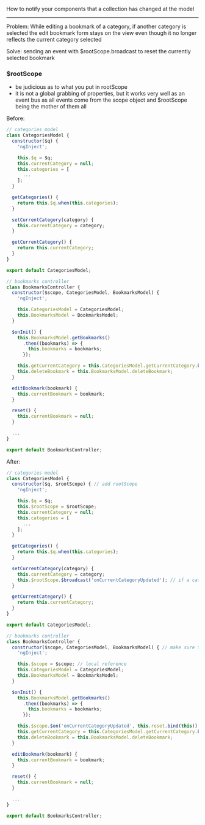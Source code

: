 

How to notify your components that a collection has changed at the model

---

Problem: While editing a bookmark of a category, if another category is selected the edit bookmark form stays on the view even though it no longer reflects the current category selected

Solve: sending an event with $rootScope.broadcast to reset the currently selected bookmark

### $rootScope

* be judicious as to what you put in rootScope
* it is not a global grabbing of properties, but it works very well as an event bus as all events come from the scope object and $rootScope being the mother of them all



Before:

```js
// categories model 
class CategoriesModel {
  constructor($q) {
    'ngInject';

    this.$q = $q;
    this.currentCategory = null;
    this.categories = [
      ...
    ];
  }

  getCategories() {
    return this.$q.when(this.categories);
  }

  setCurrentCategory(category) {
    this.currentCategory = category;
  }

  getCurrentCategory() {
    return this.currentCategory;
  }
}

export default CategoriesModel;
```

```js
// bookmarks controller 
class BookmarksController {
  constructor($scope, CategoriesModel, BookmarksModel) {
    'ngInject';

    this.CategoriesModel = CategoriesModel;
    this.BookmarksModel = BookmarksModel;
  }

  $onInit() {
    this.BookmarksModel.getBookmarks()
      .then((bookmarks) => {
        this.bookmarks = bookmarks;
      });

    this.getCurrentCategory = this.CategoriesModel.getCurrentCategory.bind(this.CategoriesModel);
    this.deleteBookmark = this.BookmarksModel.deleteBookmark;
  }

  editBookmark(bookmark) {
    this.currentBookmark = bookmark;
  }

  reset() {
    this.currentBookmark = null;
  }

  ...
}

export default BookmarksController;
```

After:

```js
// categories model 
class CategoriesModel {
  constructor($q, $rootScope) { // add rootScope
    'ngInject';

    this.$q = $q;
    this.$rootScope = $rootScope;
    this.currentCategory = null;
    this.categories = [
      ...
    ];
  }

  getCategories() {
    return this.$q.when(this.categories);
  }

  setCurrentCategory(category) {
    this.currentCategory = category;
    this.$rootScope.$broadcast('onCurrentCategoryUpdated'); // if a category is set it will broadcast an event to rootScope
  }

  getCurrentCategory() {
    return this.currentCategory;
  }
}

export default CategoriesModel;
```

```js
// bookmarks controller 
class BookmarksController {
  constructor($scope, CategoriesModel, BookmarksModel) { // make sure to inject dependency of scope
    'ngInject';

    this.$scope = $scope; // local reference
    this.CategoriesModel = CategoriesModel;
    this.BookmarksModel = BookmarksModel;
  }

  $onInit() {
    this.BookmarksModel.getBookmarks()
      .then((bookmarks) => {
        this.bookmarks = bookmarks;
      });

    this.$scope.$on('onCurrentCategoryUpdated', this.reset.bind(this)); // bind this to bookmarks controller, when it receives that event it will reset the current Bookmark as per below
    this.getCurrentCategory = this.CategoriesModel.getCurrentCategory.bind(this.CategoriesModel);
    this.deleteBookmark = this.BookmarksModel.deleteBookmark;
  }

  editBookmark(bookmark) {
    this.currentBookmark = bookmark;
  }

  reset() {
    this.currentBookmark = null;
  }

  ...
}

export default BookmarksController;
```